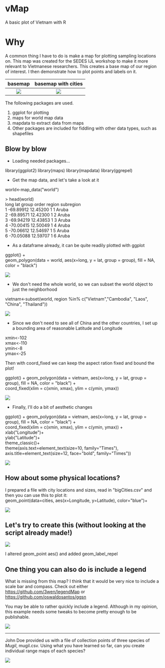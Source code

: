 # vMap
A basic plot of Vietnam with R

# Why
A common thing I have to do is make a map for plotting sampling locations on. This map was created for the SEDES IJL workshop to make it more relevant to Vietmanese researchers. This creates a base map of our region of interest. I then demonstrate how to plot points and labels on it.

basemap             |  basemap with cities
:-------------------------:|:-------------------------:
![](./examples/baseMap.png)  |  ![](./examples/scaledCities.png)

The following packages are used.

1. ggplot for plotting
2. maps for world map data
3. mapdata to extract data from maps
4. Other packages are included for fiddling with other data types, such as shapefiles

## Blow by blow

  *  Loading needed packages...  
  
library(ggplot2)
library(maps)
library(mapdata)
library(ggrepel)

  *  Get the map data, and let's take a look at it

world<-map_data("world")

\> head(world)  
       long      lat group order region subregion  
1 -69.89912 12.45200     1     1  Aruba      <NA>  
2 -69.89571 12.42300     1     2  Aruba      <NA>  
3 -69.94219 12.43853     1     3  Aruba      <NA>  
4 -70.00415 12.50049     1     4  Aruba      <NA>  
5 -70.06612 12.54697     1     5  Aruba      <NA>  
6 -70.05088 12.59707     1     6  Aruba      <NA> 

  *  As a dataframe already, it can be quite readily plotted with ggplot

ggplot() +  
   geom_polygon(data = world, aes(x=long, y = lat, group = group), fill = NA, color = "black") 

![](./examples/world.png)  


  *  We don't need the whole world, so we can subset the world object to just the neighborhood

vietnam<-subset(world, region %in% c("Vietnam","Cambodia", "Laos", "China", "Thailand"))

![](./examples/countries.png)  

  * Since we don't need to see all of China and the other countries, I set up a bounding area of reasonable Latitude and Longitude
  
xmin<-102  
xmax<-110  
ymin<-8  
ymax<-25  

Then with coord_fixed we can keep the aspect ration fixed and bound the plot!

ggplot() + 
    geom_polygon(data = vietnam, aes(x=long, y = lat, group = group), fill = NA, color = "black") +  
    coord_fixed(xlim = c(xmin, xmax), ylim = c(ymin, ymax))

![](./examples/bounded.png)  

  * Finally, I'll do a bit of aesthetic changes
  
ggplot() + 
   geom_polygon(data = vietnam, aes(x=long, y = lat, group = group), fill = NA, color = "black") +  
   coord_fixed(xlim = c(xmin, xmax), ylim = c(ymin, ymax)) +   
   xlab("Longitude")+  
   ylab("Latitude")+  
   theme_classic()+  
   theme(axis.text=element_text(size=10, family="Times"),  
         axis.title=element_text(size=12, face="bold", family="Times"))   

![](./examples/final.png)  

## How about some physical locations?
I prepared a file with city locations and sizes, read in "bigCities.csv" and then you can use this to plot it:  
  geom_point(data=cities, aes(x=Longitude, y=Latitude), color="blue")+  

![](./examples/withCities.png)  

## Let's try to create this (without looking at the script already made!)

![](./examples/scaledCities.png)   

I altered geom_point aes() and added geom_label_repel

## One thing you can also do is include a legend

What is missing from this map? I think that it would be very nice to include a scale bar and compass.  Check out either https://github.com/3wen/legendMap or https://github.com/oswaldosantos/ggsn  

You may be able to rather quickly include a legend. Although in my opinion, this example needs some tweaks to become pretty enough to be publishable.

![](./examples/legend.png)   

---   

John Doe provided us with a file of collection points of three species of _Mugil_, mugil.csv. Using what you have learned so far, can you create individual range maps of each species?

![](./examples/mugil.png)  

